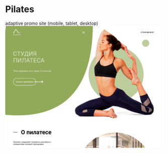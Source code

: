 # Pilates
adaptive promo site (mobile, tablet, desktop)
<br>
![example](screenshots/scr-desktop.png)

